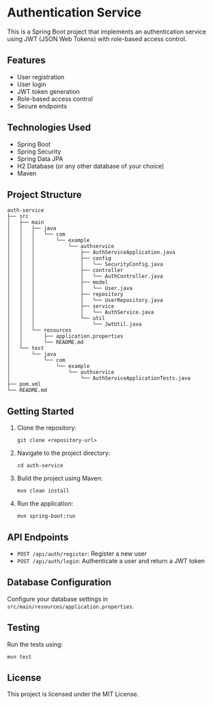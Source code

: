 # Authentication Service

This is a Spring Boot project that implements an authentication service using JWT (JSON Web Tokens) with role-based access control.

## Features

- User registration
- User login
- JWT token generation
- Role-based access control
- Secure endpoints

## Technologies Used

- Spring Boot
- Spring Security
- Spring Data JPA
- H2 Database (or any other database of your choice)
- Maven

## Project Structure

```
auth-service
├── src
│   ├── main
│   │   ├── java
│   │   │   └── com
│   │   │       └── example
│   │   │           └── authservice
│   │   │               ├── AuthServiceApplication.java
│   │   │               ├── config
│   │   │               │   └── SecurityConfig.java
│   │   │               ├── controller
│   │   │               │   └── AuthController.java
│   │   │               ├── model
│   │   │               │   └── User.java
│   │   │               ├── repository
│   │   │               │   └── UserRepository.java
│   │   │               ├── service
│   │   │               │   └── AuthService.java
│   │   │               └── util
│   │   │                   └── JwtUtil.java
│   │   └── resources
│   │       ├── application.properties
│   │       └── README.md
│   └── test
│       └── java
│           └── com
│               └── example
│                   └── authservice
│                       └── AuthServiceApplicationTests.java
├── pom.xml
└── README.md
```

## Getting Started

1. Clone the repository:
   ```
   git clone <repository-url>
   ```

2. Navigate to the project directory:
   ```
   cd auth-service
   ```

3. Build the project using Maven:
   ```
   mvn clean install
   ```

4. Run the application:
   ```
   mvn spring-boot:run
   ```

## API Endpoints

- `POST /api/auth/register`: Register a new user
- `POST /api/auth/login`: Authenticate a user and return a JWT token

## Database Configuration

Configure your database settings in `src/main/resources/application.properties`.

## Testing

Run the tests using:
```
mvn test
```

## License

This project is licensed under the MIT License.